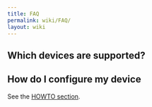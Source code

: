 ```yaml
---
title: FAQ
permalink: wiki/FAQ/
layout: wiki
---
```


Which devices are supported?
----------------------------

How do I configure my device
----------------------------

See the [HOWTO section](/wiki/HOWTO_section "wikilink").
